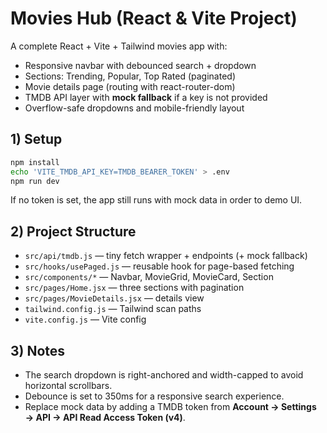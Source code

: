 # Movies Hub (React & Vite Project)

A complete React + Vite + Tailwind movies app with:
- Responsive navbar with debounced search + dropdown
- Sections: Trending, Popular, Top Rated (paginated)
- Movie details page (routing with react-router-dom)
- TMDB API layer with **mock fallback** if a key is not provided
- Overflow-safe dropdowns and mobile-friendly layout

## 1) Setup
```bash
npm install
echo 'VITE_TMDB_API_KEY=TMDB_BEARER_TOKEN' > .env
npm run dev
```
If no token is set, the app still runs with mock data in order to demo UI.

## 2) Project Structure
- `src/api/tmdb.js` — tiny fetch wrapper + endpoints (+ mock fallback)
- `src/hooks/usePaged.js` — reusable hook for page-based fetching
- `src/components/*` — Navbar, MovieGrid, MovieCard, Section
- `src/pages/Home.jsx` — three sections with pagination
- `src/pages/MovieDetails.jsx` — details view
- `tailwind.config.js` — Tailwind scan paths
- `vite.config.js` — Vite config

## 3) Notes
- The search dropdown is right-anchored and width-capped to avoid horizontal scrollbars.
- Debounce is set to 350ms for a responsive search experience.
- Replace mock data by adding a TMDB token from **Account → Settings → API → API Read Access Token (v4)**.
